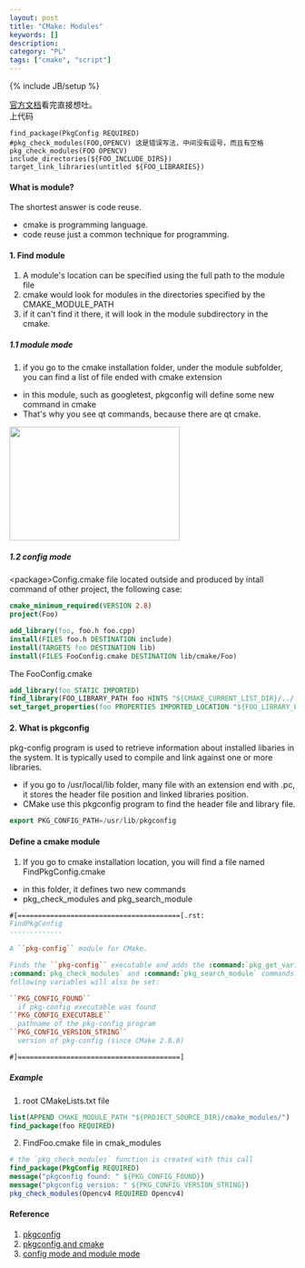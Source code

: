 ```yaml
--- 
layout: post 
title: "CMake: Modules" 
keywords: [] 
description: 
category: "PL"
tags: ["cmake", "script"] 
--- 
```

{% include JB/setup %}


[官方文档](https://cmake.org/cmake/help/v3.0/module/FindPkgConfig.html)看完直接想吐。  
上代码  
```
find_package(PkgConfig REQUIRED)
#pkg_check_modules(FOO,OPENCV) 这是错误写法，中间没有逗号，而且有空格
pkg_check_modules(FOO OPENCV)
include_directories(${FOO_INCLUDE_DIRS})
target_link_libraries(untitled ${FOO_LIBRARIES})
```


#### What is module?
The shortest answer is code reuse.
- cmake is programming language.
- code reuse just a common technique for programming.


#### 1. Find module
1. A module's location can be specified using the full path to the module file
2. cmake would look for modules in the directories specified by the CMAKE\_MODULE\_PATH
3. if it can't find it there, it will look in the module subdirectory in the cmake.


##### 1.1 module mode
1. if you go to the cmake installation folder, under the module subfolder, you
   can find a list of file ended with cmake extension
- in this module, such as googletest, pkgconfig will define some new command in cmake
- That's why you see qt commands, because there are qt cmake.


<img src="{{IMAGE_PATH}}/pl-script-cmake-module-mode.png" height="200" width="300" />


##### 1.2 config mode
\<package\>Config.cmake file located outside and produced by intall command of other project, 
the following case:

```cmake
cmake_minimum_required(VERSION 2.8)
project(Foo)

add_library(foo, foo.h foo.cpp)
install(FILES foo.h DESTINATION include)
install(TARGETS foo DESTINATION lib)
install(FILES FooConfig.cmake DESTINATION lib/cmake/Foo)
```

The FooConfig.cmake

```cmake
add_library(foo STATIC IMPORTED)
find_library(FOO_LIBRARY_PATH foo HINTS "${CMAKE_CURRENT_LIST_DIR}/../../")
set_target_properties(foo PROPERTIES IMPORTED_LOCATION "${FOO_LIBRARY_PATH}")
```



#### 2. What is pkgconfig
pkg-config program is used to retrieve information about installed libaries in the system. 
It is typically used to compile and link against one or more libraries.

- if you go to /usr/local/lib folder, many file with an extension end with .pc,
  it stores the header file position and linked libraries position.
- CMake use this pkgconfig program to find the header file and library file.

```cpp
export PKG_CONFIG_PATH=/usr/lib/pkgconfig
```


#### Define a cmake module
1. If you go to cmake installation location, you will find a file named FindPkgConfig.cmake
- in this folder, it defines two new commands
- pkg\_check\_modules and pkg\_search\_module


```cmake
#[========================================[.rst:
FindPkgConfig
-------------

A ``pkg-config`` module for CMake.

Finds the ``pkg-config`` executable and adds the :command:`pkg_get_variable`,
:command:`pkg_check_modules` and :command:`pkg_search_module` commands. The
following variables will also be set:

``PKG_CONFIG_FOUND``
  if pkg-config executable was found
``PKG_CONFIG_EXECUTABLE``
  pathname of the pkg-config program
``PKG_CONFIG_VERSION_STRING``
  version of pkg-config (since CMake 2.8.8)

#]========================================]
```


##### Example
1. root CMakeLists.txt file

```cmake
list(APPEND CMAKE_MODULE_PATH "${PROJECT_SOURCE_DIR}/cmake_modules/")
find_package(foo REQUIRED)
```

2. FindFoo.cmake file in cmak\_modules
```cmake
# the `pkg_check_modules` function is created with this call
find_package(PkgConfig REQUIRED)
message("pkgconfig found: " ${PKG_CONFIG_FOUND})
message("pkgconfig version: " ${PKG_CONFIG_VERSION_STRING})
pkg_check_modules(Opencv4 REQUIRED Opencv4)
```




#### Reference
1. [pkgconfig](https://askubuntu.com/questions/210210/pkg-config-path-environment-variable)
2. [pkgconfig and cmake](https://stackoverflow.com/questions/29191855/what-is-the-proper-way-to-use-pkg-config-from-cmake)
3. [config mode and module mode](https://stackoverflow.com/questions/20746936/what-use-is-find-package-if-you-need-to-specify-cmake-module-path-anyway)
